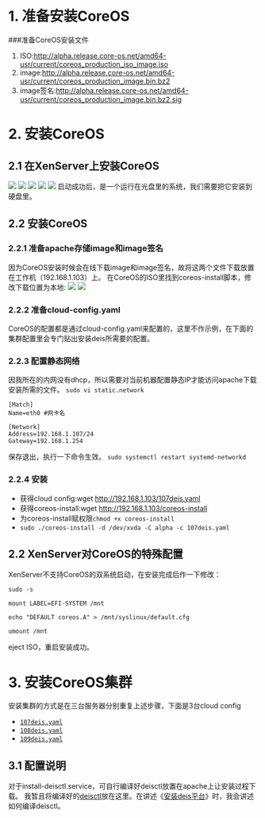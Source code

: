 # 1. 准备安装CoreOS
###准备CoreOS安装文件
1. ISO:http://alpha.release.core-os.net/amd64-usr/current/coreos_production_iso_image.iso
2. image:http://alpha.release.core-os.net/amd64-usr/current/coreos_production_image.bin.bz2
3. image签名:http://alpha.release.core-os.net/amd64-usr/current/coreos_production_image.bin.bz2.sig

# 2. 安装CoreOS
## 2.1 在XenServer上安装CoreOS
![](https://raw.githubusercontent.com/wiselyman/deis-installation/master/01resources/xenserver1.jpg)
![](https://raw.githubusercontent.com/wiselyman/deis-installation/master/01resources/xenserver2.jpg)
![](https://raw.githubusercontent.com/wiselyman/deis-installation/master/01resources/xenserver3.jpg)
![](https://raw.githubusercontent.com/wiselyman/deis-installation/master/01resources/xenserver4.jpg)
![](https://raw.githubusercontent.com/wiselyman/deis-installation/master/01resources/xenserver5.jpg)
启动成功后，是一个运行在光盘里的系统，我们需要把它安装到硬盘里。
## 2.2 安装CoreOS
### 2.2.1 准备apache存储image和image签名
因为CoreOS安装时候会在线下载image和image签名，故将这两个文件下载放置在工作机（192.168.1.103）上。
在CoreOS的ISO里找到coreos-install脚本，修改下载位置为本地:
![](https://raw.githubusercontent.com/wiselyman/deis-installation/master/01resources/coreos-install1.jpg)
![](https://raw.githubusercontent.com/wiselyman/deis-installation/master/01resources/coreos-install2.jpg)
### 2.2.2 准备cloud-config.yaml
CoreOS的配置都是通过cloud-config.yaml来配置的，这里不作示例，在下面的集群配置里会专门贴出安装deis所需要的配置。
### 2.2.3 配置静态网络
因我所在的内网没有dhcp，所以需要对当前机器配置静态IP才能访问apache下载安装所需的文件。
`sudo vi static.network  `
```
[Match]
Name=eth0 #网卡名

[Network]
Address=192.168.1.107/24
Gateway=192.168.1.254
```
保存退出，执行一下命令生效。
`sudo systemctl restart systemd-networkd`
### 2.2.4 安装
- 获得cloud config:wget http://192.168.1.103/107deis.yaml
- 获得coreos-install:wget http://192.168.1.103/coreos-install
- 为coreos-install赋权限`chmod +x coreos-install`
- `sudo ./coreos-install -d /dev/xvda -C alpha -c 107deis.yaml`

## 2.2 XenServer对CoreOS的特殊配置
XenServer不支持CoreOS的双系统启动，在安装完成后作一下修改：
```
sudo -s

mount LABEL=EFI-SYSTEM /mnt

echo "DEFAULT coreos.A" > /mnt/syslinux/default.cfg

umount /mnt
```
eject ISO，重启安装成功。

# 3. 安装CoreOS集群
安装集群的方式是在三台服务器分别重复上述步骤，下面是3台cloud config
- [`107deis.yaml`](https://github.com/wiselyman/deis-installation/blob/master/01resources/107deis.yaml)
- [`108deis.yaml`](https://github.com/wiselyman/deis-installation/blob/master/01resources/108deis.yaml)
- [`109deis.yaml`](https://github.com/wiselyman/deis-installation/blob/master/01resources/109deis.yaml)

## 3.1 配置说明
对于install-deisctl.service，可自行编译好deisctl放置在apache上让安装过程下载。
我暂且将编译好的[deisctl](https://github.com/wiselyman/deis-installation/blob/master/01resources/deisctl)放在这里。在讲述《[安装deis平台](https://github.com/wiselyman/deis-installation/blob/master/03%E5%AE%89%E8%A3%85deis%E5%B9%B3%E5%8F%B0.md)》时，我会讲述如何编译deisctl。